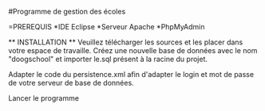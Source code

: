 #Programme de gestion des écoles

=PREREQUIS
*IDE Eclipse
*Serveur Apache
*PhpMyAdmin

** INSTALLATION **
Veuillez télécharger les sources et les placer dans votre espace de travaille.
Créez une nouvelle base de données avec le nom "doogschool" et importer le.sql présent à la racine du projet.

Adapter le code du persistence.xml afin d'adapter le login et mot de passe de votre serveur de base de données.

Lancer le programme
